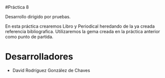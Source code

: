 #Práctica 8 

Desarrollo dirigido por pruebas.

En esta práctica crearemos Libro y Periodical heredando de la ya creada referencia bibliografica. Utilizaremos la gema creada en la práctica anterior como punto de partida.

# Desarrolladores

* David Rodríguez González de Chaves 

